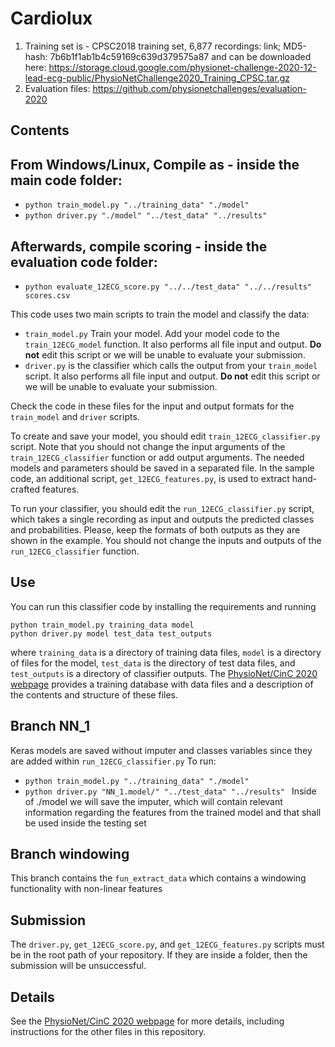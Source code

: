 # Cardiolux
1. Training set is - CPSC2018 training set, 6,877 recordings: link; MD5-hash: 7b6b1f1ab1b4c59169c639d379575a87 and can be downloaded here: https://storage.cloud.google.com/physionet-challenge-2020-12-lead-ecg-public/PhysioNetChallenge2020_Training_CPSC.tar.gz
2. Evaluation files: https://github.com/physionetchallenges/evaluation-2020

## Contents

## From Windows/Linux, Compile as - inside the main code folder: 
* `python train_model.py "../training_data" "./model" `
* `python driver.py "./model" "../test_data" "../results" `
## Afterwards, compile scoring - inside the evaluation code folder: 
* `python evaluate_12ECG_score.py "../../test_data" "../../results" scores.csv `

This code uses two main scripts to train the model and classify the data:

* `train_model.py` Train your model. Add your model code to the `train_12ECG_model` function. It also performs all file input and output. **Do not** edit this script or we will be unable to evaluate your submission.
* `driver.py` is the classifier which calls the output from your `train_model` script. It also performs all file input and output. **Do not** edit this script or we will be unable to evaluate your submission.

Check the code in these files for the input and output formats for the `train_model` and `driver` scripts.

To create and save your model, you should edit `train_12ECG_classifier.py` script. Note that you should not change the input arguments of the `train_12ECG_classifier` function or add output arguments. The needed models and parameters should be saved in a separated file. In the sample code, an additional script, `get_12ECG_features.py`, is used to extract hand-crafted features. 

To run your classifier, you should edit the `run_12ECG_classifier.py` script, which takes a single recording as input and outputs the predicted classes and probabilities. Please, keep the formats of both outputs as they are shown in the example. You should not change the inputs and outputs of the `run_12ECG_classifier` function.

## Use

You can run this classifier code by installing the requirements and running

    python train_model.py training_data model   
    python driver.py model test_data test_outputs

where `training_data` is a directory of training data files, `model` is a directory of files for the model, `test_data` is the directory of test data files, and `test_outputs` is a directory of classifier outputs.  The [PhysioNet/CinC 2020 webpage](https://physionetchallenges.github.io/2020/) provides a training database with data files and a description of the contents and structure of these files.
## Branch NN_1
Keras models are saved without imputer and classes variables since they are added within `run_12ECG_classifier.py`
To run:
* `python train_model.py "../training_data" "./model" `
* `python driver.py "NN_1.model/" "../test_data" "../results" `
Inside of ./model we will save the imputer, which will contain relevant information regarding the features from the trained model and that shall be used inside the testing set
## Branch windowing
This branch contains the `fun_extract_data` which contains a windowing functionality with non-linear features
## Submission

The `driver.py`, `get_12ECG_score.py`, and `get_12ECG_features.py` scripts must be in the root path of your repository. If they are inside a folder, then the submission will be unsuccessful.

## Details

See the [PhysioNet/CinC 2020 webpage](https://physionetchallenges.github.io/2020/) for more details, including instructions for the other files in this repository.
